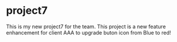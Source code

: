 # project7

This is my new project7 for the team.
This project is a new feature enhancement for client AAA to upgrade buton icon from Blue to red!
